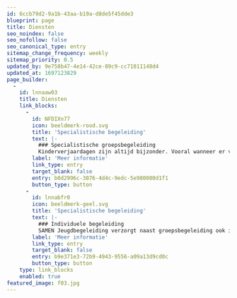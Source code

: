 ```yaml
---
id: 6ccb79d2-9a1b-43aa-b19a-d8de5f45dde3
blueprint: page
title: Diensten
seo_noindex: false
seo_nofollow: false
seo_canonical_type: entry
sitemap_change_frequency: weekly
sitemap_priority: 0.5
updated_by: 9e758b47-4e14-42ce-89c9-cc71011148d4
updated_at: 1697123829
page_builder:
  -
    id: lnnaaw03
    title: Diensten
    link_blocks:
      -
        id: NFDIXn77
        icon: beeldmerk-rood.svg
        title: 'Specialistische begeleiding'
        text: |-
          ### Specialistische groepsbegeleiding
          Kinderverjaardagen zijn altijd bijzonder. Vooral wanneer er vier kaarsjes op de taart staan: dan is je kindje gepromoveerd van peuter tot kleuter en mag hij of zij naar de basisschool! Klaar om nieuwe dingen te ontdekken en te leren!
        label: 'Meer informatie'
        link_type: entry
        target_blank: false
        entry: b0d2996c-3876-4d4c-9edc-5e980080d1f1
        button_type: button
      -
        id: lnnabfr0
        icon: beeldmerk-geel.svg
        title: 'Specialistische begeleiding'
        text: |-
          ### Individuele begeleiding
          SAMEN Jeugdbegeleiding verzorgt naast groepsbegeleiding ook individuele begeleiding. Deze begeleiding vindt plaats op de plek waar de hulpvraag het meest speelt.
        label: 'Meer informatie'
        link_type: entry
        target_blank: false
        entry: b9e371e3-72b9-4943-9556-a09a13d9cd0c
        button_type: button
    type: link_blocks
    enabled: true
featured_image: f03.jpg
---
```

